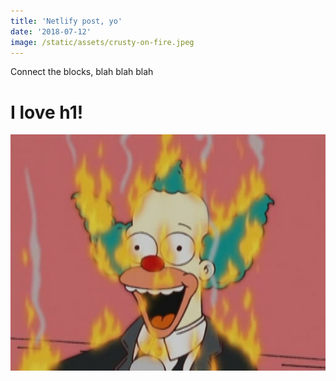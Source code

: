 ```yaml
---
title: 'Netlify post, yo'
date: '2018-07-12'
image: /static/assets/crusty-on-fire.jpeg
---
```

Connect the blocks, blah blah blah

# I love h1!

![Crusty!](/static/assets/crusty-on-fire.jpeg)
